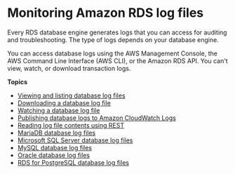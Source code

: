 # Monitoring Amazon RDS log files<a name="USER_LogAccess"></a>

Every RDS database engine generates logs that you can access for auditing and troubleshooting\. The type of logs depends on your database engine\.

You can access database logs using the AWS Management Console, the AWS Command Line Interface \(AWS CLI\), or the Amazon RDS API\. You can't view, watch, or download transaction logs\.

**Topics**
+ [Viewing and listing database log files](USER_LogAccess.Procedural.Viewing.md)
+ [Downloading a database log file](USER_LogAccess.Procedural.Downloading.md)
+ [Watching a database log file](USER_LogAccess.Procedural.Watching.md)
+ [Publishing database logs to Amazon CloudWatch Logs](USER_LogAccess.Procedural.UploadtoCloudWatch.md)
+ [Reading log file contents using REST](DownloadCompleteDBLogFile.md)
+ [MariaDB database log files](USER_LogAccess.Concepts.MariaDB.md)
+ [Microsoft SQL Server database log files](USER_LogAccess.Concepts.SQLServer.md)
+ [MySQL database log files](USER_LogAccess.Concepts.MySQL.md)
+ [Oracle database log files](USER_LogAccess.Concepts.Oracle.md)
+ [RDS for PostgreSQL database log files](USER_LogAccess.Concepts.PostgreSQL.md)
